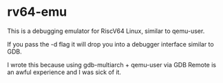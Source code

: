 # rv64-emu

This is a debugging emulator for RiscV64 Linux, similar to qemu-user.

If you pass the -d flag it will drop you into a debugger interface similar to GDB.

I wrote this because using gdb-multiarch + qemu-user via GDB Remote is an awful experience
and I was sick of it.

